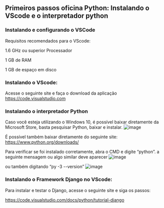 ## Primeiros passos oficina Python: Instalando o VScode e o interpretador python


### Instalando e configurando o VSCode

Requisitos recomendados para o VScode:

1.6 GHz ou superior Processador

1 GB de RAM

1 GB de espaço em disco

### Instalando o VScode:
Acesse o seguinte site e faça o download da aplicação
https://code.visualstudio.com


### Instalando o interpretador Python
Caso você esteja utilizando o Windows 10, é possível baixar diretamente da Microsoft Store, basta pesquisar Python, baixar e instalar.
![image](https://user-images.githubusercontent.com/65428645/132421334-a462f79e-b4d1-475a-a0e3-5f790797b396.png)

É possível também baixar diretamente do seguinte site:
https://www.python.org/downloads/


Para verificar se foi instalado corretamente, abra o CMD e digite “python”.
a seguinte mensagem ou algo similar deve aparecer
![image](https://user-images.githubusercontent.com/65428645/132421891-90983d94-338b-4de3-b8e8-6d0d94c0c056.png)

ou também digitando “py -3 --version”
![image](https://user-images.githubusercontent.com/65428645/132421947-c9258cc8-61fd-489a-b468-09e72400d1a0.png)

### Instalando o Framework Django no VScode:

Para instalar e testar o Django, acesse o seguinte site e siga os passos:

https://code.visualstudio.com/docs/python/tutorial-django







